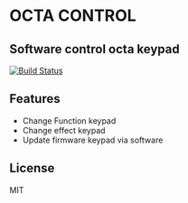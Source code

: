 # OCTA CONTROL
## Software control octa keypad

[![Build Status](https://travis-ci.org/joemccann/dillinger.svg?branch=master)](https://travis-ci.org/joemccann/dillinger)

## Features
- Change Function keypad
- Change effect keypad
- Update firmware keypad via software

## License

MIT

